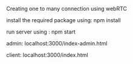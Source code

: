 Creating one to many connection using webRTC

install the required package using:
    npm install

run server using :
    npm start

admin:
    localhost:3000/index-admin.html

client:
    localhost:3000/index.html
    